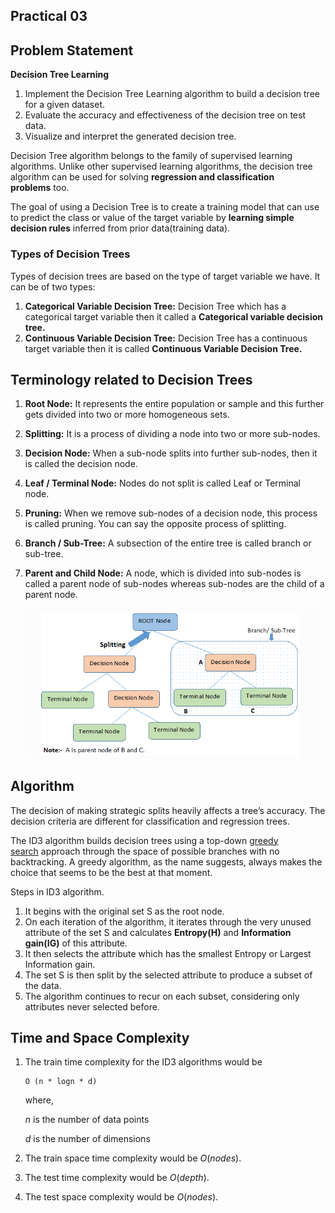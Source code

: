 ## Practical 03

## Problem Statement

**Decision Tree Learning**

1. Implement the Decision Tree Learning algorithm to build a decision tree for a given dataset.
2. Evaluate the accuracy and effectiveness of the decision tree on test data.
3. Visualize and interpret the generated decision tree.



Decision Tree algorithm belongs to the family of supervised learning algorithms. Unlike other supervised learning algorithms, the decision tree algorithm can be used for solving **regression and classification problems** too.

The goal of using a Decision Tree is to create a training model that can use to predict the class or value of the target variable by **learning simple decision rules** inferred from prior data(training data).

### Types of Decision Trees

Types of decision trees are based on the type of target variable we have. It can be of two types:

1. **Categorical Variable Decision Tree:** Decision Tree which has a categorical target variable then it called a **Categorical variable decision tree.**
2. **Continuous Variable Decision Tree:** Decision Tree has a continuous target variable then it is called **Continuous Variable Decision Tree.**

## **Terminology related to Decision Trees**

1. **Root Node:** It represents the entire population or sample and this further gets divided into two or more homogeneous sets.
2. **Splitting:** It is a process of dividing a node into two or more sub-nodes.
3. **Decision Node:** When a sub-node splits into further sub-nodes, then it is called the decision node.
4. **Leaf / Terminal Node:** Nodes do not split is called Leaf or Terminal node.
5. **Pruning:** When we remove sub-nodes of a decision node, this process is called pruning. You can say the opposite process of splitting.
6. **Branch / Sub-Tree:** A subsection of the entire tree is called branch or sub-tree.
7. **Parent and Child Node:** A node, which is divided into sub-nodes is called a parent node of sub-nodes whereas sub-nodes are the child of a parent node.
    
    ![Alt text](assets/image.png)

    

## Algorithm

The decision of making strategic splits heavily affects a tree’s accuracy. The decision criteria are different for classification and regression trees.

The ID3 algorithm builds decision trees using a top-down [greedy search](https://www.hackerearth.com/practice/algorithms/greedy/basics-of-greedy-algorithms/tutorial/) approach through the space of possible branches with no backtracking. A greedy algorithm, as the name suggests, always makes the choice that seems to be the best at that moment.

Steps in ID3 algorithm.

1. It begins with the original set S as the root node.
2. On each iteration of the algorithm, it iterates through the very unused attribute of the set S and calculates **Entropy(H)** and **Information gain(IG)** of this attribute.
3. It then selects the attribute which has the smallest Entropy or Largest Information gain.
4. The set S is then split by the selected attribute to produce a subset of the data.
5. The algorithm continues to recur on each subset, considering only attributes never selected before.


## Time and Space Complexity

1. The train time complexity for the ID3 algorithms would be 
    
    ```
    O (n * logn * d)
    ```
    
    where,
    
    $n$ is the number of data points
    
    $d$ is the number of dimensions
    
2. The train space time complexity would be $O(nodes)$.
3. The test time complexity would be $O(depth)$.
4. The test space complexity would be $O(nodes)$.
